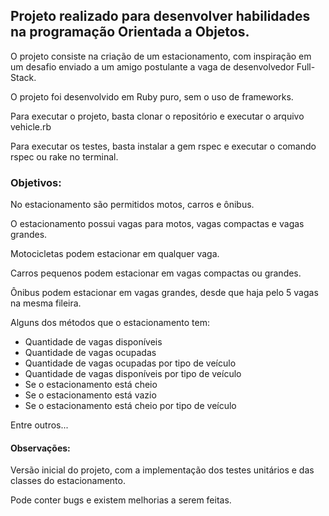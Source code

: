 ## Projeto realizado para desenvolver habilidades na programação Orientada a Objetos.

 O projeto consiste na criação de um estacionamento, com inspiração em um desafio enviado a um amigo postulante a vaga de desenvolvedor Full-Stack.

O projeto foi desenvolvido em Ruby puro, sem o uso de frameworks.

Para executar o projeto, basta clonar o repositório e executar o arquivo vehicle.rb

Para executar os testes, basta instalar a gem rspec e executar o comando rspec ou rake no terminal.


### Objetivos:

No estacionamento são permitidos motos, carros e ônibus.

O estacionamento possui vagas para motos, vagas compactas e vagas grandes.

Motocicletas podem estacionar em qualquer vaga.

Carros pequenos podem estacionar em vagas compactas ou grandes.

Ônibus podem estacionar em vagas grandes, desde que haja pelo 5 vagas na mesma fileira.

Alguns dos métodos que o estacionamento tem:

- Quantidade de vagas disponíveis
- Quantidade de vagas ocupadas
- Quantidade de vagas ocupadas por tipo de veículo
- Quantidade de vagas disponíveis por tipo de veículo
- Se o estacionamento está cheio
- Se o estacionamento está vazio
- Se o estacionamento está cheio por tipo de veículo

Entre outros...


#### Observações:

Versão inicial do projeto, com a implementação dos testes unitários e das classes do estacionamento.

Pode conter bugs e existem melhorias a serem feitas.
